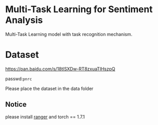 # Multi-Task Learning for Sentiment Analysis

Multi-Task Learning model with task recognition mechanism.

# Dataset

https://pan.baidu.com/s/18tlSXDw-RT8zxuaTIHszpQ  

passwd:`pnrc`

Please place the dataset in the data folder

## Notice

please install [ranger](https://github.com/lessw2020/Ranger-Deep-Learning-Optimizer) and torch == 1.7.1
